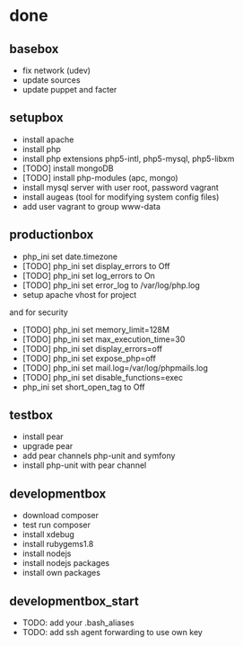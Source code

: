 # done

## basebox

* fix network (udev)
* update sources
* update puppet and facter

## setupbox

* install apache
* install php
* install php extensions php5-intl, php5-mysql, php5-libxm
* [TODO] install mongoDB
* [TODO] install php-modules (apc, mongo)
* install mysql server with user root, password vagrant
* install augeas (tool for modifying system config files)
* add user vagrant to group www-data


## productionbox

* php_ini set date.timezone
* [TODO] php_ini set display_errors to Off
* [TODO] php_ini set log_errors to On
* [TODO] php_ini set error_log to /var/log/php.log
* setup apache vhost for project

and for security

* [TODO] php_ini set memory_limit=128M
* [TODO] php_ini set max_execution_time=30
* [TODO] php_ini set display_errors=off
* [TODO] php_ini set expose_php=off
* [TODO] php_ini set mail.log=/var/log/phpmails.log
* [TODO] php_ini set disable_functions=exec
* php_ini set short_open_tag to Off

## testbox

* install pear
* upgrade pear
* add pear channels php-unit and symfony
* install php-unit with pear channel

## developmentbox

* download composer
* test run composer
* install xdebug
* install rubygems1.8
* install nodejs
* install nodejs packages
* install own packages

## developmentbox_start

* TODO: add your .bash_aliases
* TODO: add ssh agent forwarding to use own key
